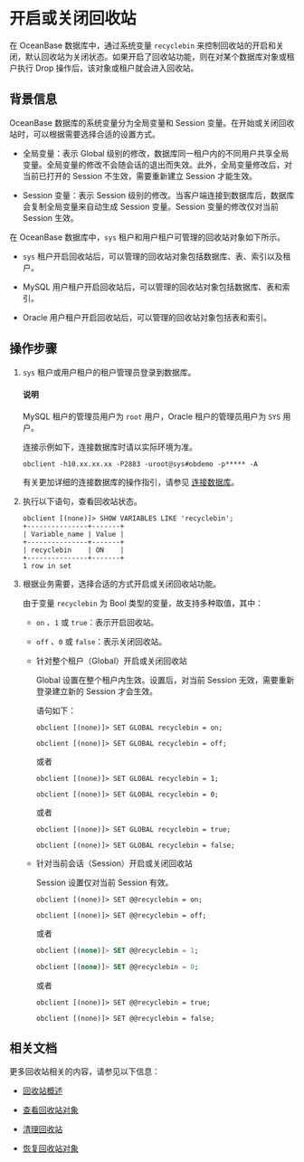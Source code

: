 # 开启或关闭回收站

在 OceanBase 数据库中，通过系统变量 `recyclebin` 来控制回收站的开启和关闭，默认回收站为关闭状态。如果开启了回收站功能，则在对某个数据库对象或租户执行 Drop 操作后，该对象或租户就会进入回收站。

## 背景信息

OceanBase 数据库的系统变量分为全局变量和 Session 变量。在开始或关闭回收站时，可以根据需要选择合适的设置方式。

* 全局变量：表示 Global 级别的修改，数据库同一租户内的不同用户共享全局变量。全局变量的修改不会随会话的退出而失效。此外，全局变量修改后，对当前已打开的 Session 不生效，需要重新建立 Session 才能生效。

* Session 变量：表示 Session 级别的修改。当客户端连接到数据库后，数据库会复制全局变量来自动生成 Session 变量。Session 变量的修改仅对当前 Session 生效。

在 OceanBase 数据库中，`sys` 租户和用户租户可管理的回收站对象如下所示。

* `sys` 租户开启回收站后，可以管理的回收站对象包括数据库、表、索引以及租户。

* MySQL 用户租户开启回收站后，可以管理的回收站对象包括数据库、表和索引。

* Oracle 用户租户开启回收站后，可以管理的回收站对象包括表和索引。

## 操作步骤

1. `sys` 租户或用户租户的租户管理员登录到数据库。

   <main id="notice" type='explain'>
        <h4>说明</h4>
        <p>MySQL 租户的管理员用户为 <code>root</code> 用户，Oracle 租户的管理员用户为 <code>SYS</code> 用户。</p>
   </main>

   连接示例如下，连接数据库时请以实际环境为准。

   ```shell
   obclient -h10.xx.xx.xx -P2883 -uroot@sys#obdemo -p***** -A
   ```

   有关更加详细的连接数据库的操作指引，请参见 [连接数据库](../../../300.develop/100.application-development-of-mysql-mode/100.database-connection-with-client-of-mysql-mode/100.connection-methods-overview-of-mysql-mode.md)。

2. 执行以下语句，查看回收站状态。

   ```shell
   obclient [(none)]> SHOW VARIABLES LIKE 'recyclebin';
   +---------------+-------+
   | Variable_name | Value |
   +---------------+-------+
   | recyclebin    | ON    |
   +---------------+-------+
   1 row in set
   ```

3. 根据业务需要，选择合适的方式开启或关闭回收站功能。

   由于变量 `recyclebin` 为 Bool 类型的变量，故支持多种取值，其中：

   * `on` 、`1` 或 `true`：表示开启回收站。

   * `off` 、`0` 或 `false`：表示关闭回收站。

   * 针对整个租户（Global）开启或关闭回收站

     Global 设置在整个租户内生效。设置后，对当前 Session 无效，需要重新登录建立新的 Session 才会生效。

     语句如下：

     ```shell
     obclient [(none)]> SET GLOBAL recyclebin = on;
      
     obclient [(none)]> SET GLOBAL recyclebin = off;
     ```

     或者

     ```shell
     obclient [(none)]> SET GLOBAL recyclebin = 1;
     
     obclient [(none)]> SET GLOBAL recyclebin = 0;
     ```

     或者

     ```shell
     obclient [(none)]> SET GLOBAL recyclebin = true;
     
     obclient [(none)]> SET GLOBAL recyclebin = false;
     ```

   * 针对当前会话（Session）开启或关闭回收站

     Session 设置仅对当前 Session 有效。

     ```shell
     obclient [(none)]> SET @@recyclebin = on;
     
     obclient [(none)]> SET @@recyclebin = off;
     ```

     或者

     ```sql
     obclient [(none)]> SET @@recyclebin = 1;
     
     obclient [(none)]> SET @@recyclebin = 0;
     ```

     或者

     ```shell
     obclient [(none)]> SET @@recyclebin = true;
     
     obclient [(none)]> SET @@recyclebin = false;
     ```

## 相关文档

更多回收站相关的内容，请参见以下信息：

* [回收站概述](../300.recyclebin-management/100.recyclebin-overview.md)

* [查看回收站对象](../300.recyclebin-management/300.view-the-recyclebin-objects.md)

* [清理回收站](../300.recyclebin-management/500.purge-the-recyclebin.md)

* [恢复回收站对象](../300.recyclebin-management/400.restore-the-recyclebin-objects.md)
